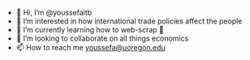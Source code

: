- 👋 Hi, I’m @youssefaitb
- 👀 I’m interested in how international trade policies affect the people 
- 🌱 I’m currently learning how to web-scrap 🤫 
- 💞️ I’m looking to collaborate on all things economics 
- 📫 How to reach me youssefa@uoregon.edu

<!---
youssefaitb/youssefaitb is a ✨ special ✨ repository because its `README.md` (this file) appears on your GitHub profile.
You can click the Preview link to take a look at your changes.
--->
